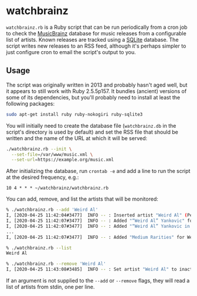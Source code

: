 # watchbrainz

`watchbrainz.rb` is a Ruby script that can be run periodically from a cron job
to check the [MusicBrainz] database for music releases from a configurable list
of artists. Known releases are tracked using a [SQLite] database. The script
writes new releases to an RSS feed, although it's perhaps simpler to just
configure cron to email the script's output to you.

[MusicBrainz]: https://musicbrainz.org/
[SQLite]: https://www.sqlite.org/index.html

## Usage

The script was originally written in 2013 and probably hasn't aged well, but it
appears to still work with Ruby 2.5.5p157. It bundles (ancient) versions of some
of its dependencies, but you'll probably need to install at least the following
packages:

```sh
sudo apt-get install ruby ruby-nokogiri ruby-sqlite3
```

You will initially need to create the database file (`watchbrainz.db` in the
script's directory is used by default) and set the RSS file that should be
written and the name of the URL at which it will be served:

```sh
./watchbrainz.rb --init \
  --set-file=/var/www/music.xml \
  --set-url=https://example.org/music.xml
```

After initializing the database, run `crontab -e` and add a line to run the
script at the desired frequency, e.g.:

```
10 4 * * * ~/watchbrainz/watchbrainz.rb
```

You can add, remove, and list the artists that will be monitored:

```sh
% ./watchbrainz.rb --add 'Weird Al'                                                                                        [~/code/watchbrainz]
I, [2020-04-25 11:42:04#3477]  INFO -- : Inserted artist "Weird Al" (Person from US 1959-present)
I, [2020-04-25 11:42:07#3477]  INFO -- : Added "“Weird Al” Yankovic" for Weird Al (Album on 1983-04-26)
I, [2020-04-25 11:42:07#3477]  INFO -- : Added "“Weird Al” Yankovic in 3‐D" for Weird Al (Album on 1984-02-28)
...
I, [2020-04-25 11:42:07#3477]  INFO -- : Added "Medium Rarities" for Weird Al (Compilation on 2015-11-24)
```

```sh
% ./watchbrainz.rb --list
Weird Al
```

```sh
% ./watchbrainz.rb --remove 'Weird Al'
I, [2020-04-25 11:43:08#3485]  INFO -- : Set artist "Weird Al" to inactive
```

If an argument is not supplied to the `--add` or `--remove` flags, they will
read a list of artists from stdin, one per line.
